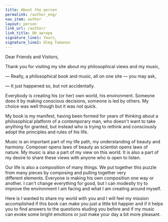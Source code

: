 ```yaml
---
title: About the person
permalink: /author_eng/
nav_item: author
layout: person
link_url: /author/
link_title: Об авторе
signature_line1: Yours,
signature_line2: Oleg Tumanov
---
```


Dear Friends and Visitors,

Thank you for visiting my site about my philosophical views and my music,

— Really, a philosophical book and music, all on one site — you may ask,

— It just happened so, but not accidentally.

Everybody is creating his (or her) own world, his environment. Someone does it by making conscious decisions, someone
is led by others. My choice was well though but it was not quick.

My book is my manifest, having been formed for years of thinking about a philosophical platform of a contemporary man,
who doesn't want to take anything for granted, but instead who is trying to rethink and consciously adopt the 
principles and rules of his life.

Music is an important part of my life path, my understanding of beauty and harmony. Composer opens laws of beauty as
scientist opens laws of nature. My music is also a part of my view on this world. It is also a part of my desire to
share these views with anyone who is open to listen.

Our life is also a composition of many things. We put together this puzzle from many pieces by composing and pulling
together very different elements. Everyone is making his own composition one way or another. I can't change everything
for good, but I can modestly try to improve the environment I am facing and what I am creating around myself.

Here is I wanted to share my world with you and I will feel my mission accomplished if this book can make you just
a little bit happier and if it helps you to find answers to the questions eluding you before and if my music can evoke
some bright emotions or just make your day a bit more pleasant.
